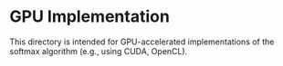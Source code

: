 # GPU Implementation

This directory is intended for GPU-accelerated implementations of the softmax algorithm (e.g., using CUDA, OpenCL).
